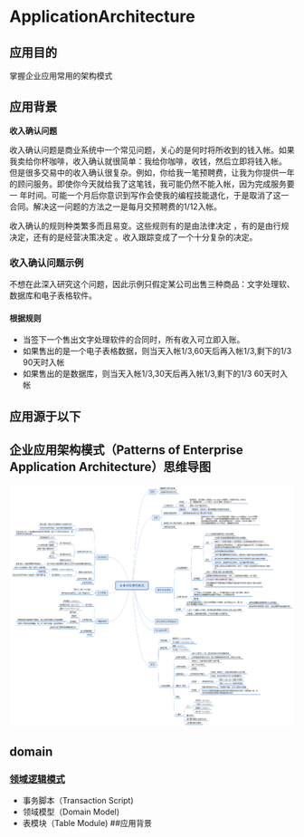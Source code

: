 # ApplicationArchitecture
## 应用目的 

掌握企业应用常用的架构模式

## 应用背景

**收入确认问题**

收入确认问题是商业系统中一个常见问题，关心的是何时将所收到的钱入帐。如果我卖给你杯咖啡，收入确认就很简单：我给你咖啡，收钱，然后立即将钱入帐。
但是很多交易中的收入确认很复杂。例如，你给我一笔预聘费，让我为你提供一年的顾问服务。即使你今天就给我了这笔钱，我可能仍然不能入帐，因为完成服务要一
年时间。可能一个月后你意识到写作会使我的编程技能退化，于是取消了这一合同。解决这一问题的方法之一是每月交预聘费的1/12入帐。

收入确认的规则种类繁多而且易变。这些规则有的是由法律决定 ，有的是由行规决定，还有的是经营决策决定 。收入跟踪变成了一个十分复杂的决定。

### 收入确认问题示例
不想在此深入研究这个问题，因此示例只假定某公司出售三种商品：文字处理软、数据库和电子表格软件。
#### 根据规则
* 当签下一个售出文字处理软件的合同时，所有收入可立即入账。
* 如果售出的是一个电子表格数据，则当天入帐1/3,60天后再入帐1/3,剩下的1/3 90天时入帐
* 如果售出的是数据库，则当天入帐1/3,30天后再入帐1/3,剩下的1/3 60天时入帐

## 应用源于以下

##  企业应用架构模式（Patterns of Enterprise Application Architecture）思维导图
![Image text](https://github.com/tianyaxiang/ApplicationArchitecture/blob/master/resources/%E4%BC%81%E4%B8%9A%E5%BA%94%E7%94%A8%E6%9E%B6%E6%9E%84%E6%A8%A1%E5%BC%8F.png)
## domain
### [领域逻辑模式](https://github.com/tianyaxiang/ApplicationArchitecture/blob/master/domain/README.md)
* 事务脚本（Transaction Script)
* 领域模型（Domain Model)
* 表模块（Table Module)
##应用背景


